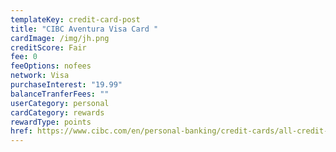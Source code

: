 ```yaml
---
templateKey: credit-card-post
title: "CIBC Aventura Visa Card "
cardImage: /img/jh.png
creditScore: Fair
fee: 0
feeOptions: nofees
network: Visa
purchaseInterest: "19.99"
balanceTranferFees: ""
userCategory: personal
cardCategory: rewards
rewardType: points
href: https://www.cibc.com/en/personal-banking/credit-cards/all-credit-cards/aventura-visa-card.html
---
```

